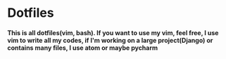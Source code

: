 # Dotfiles
#### This is all dotfiles(vim, bash). If you want to use my vim, feel free, I use vim to write all my codes, if I'm working on a large project(Django) or contains many files, I use atom or maybe pycharm
